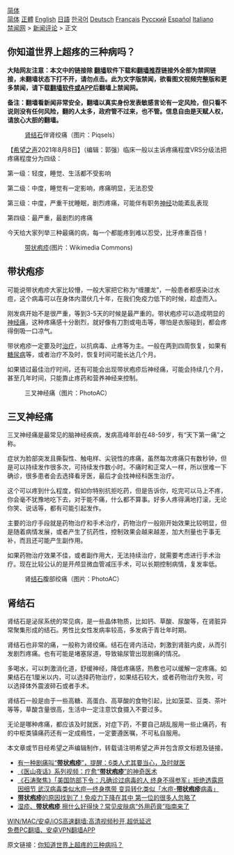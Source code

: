  <!-- 面包屑导航 --> <div class="breadcrumb"><!-- GTranslate: https://gtranslate.io/ -->  <div class="switcher notranslate">  <div class="selected">  <a href="#" onclick="return false;"> 简体</a>  </div>  <div class="option">  <a href="https://www.bannedbook.org" onclick="doGTranslate('zh-CN|zh-CN');jQuery('div.switcher div.selected a').html(jQuery(this).html());return false;" title="简体中文" class="nturl selected"> 简体</a>  <a href="https://www.bannedbook.org/zh-tw/" onclick="doGTranslate('zh-CN|zh-TW');jQuery('div.switcher div.selected a').html(jQuery(this).html());return false;" title="繁體中文" class="nturl"> 正體</a>  <a href="https://www.bannedbook.org/en/" onclick="doGTranslate('zh-CN|en');jQuery('div.switcher div.selected a').html(jQuery(this).html());return false;" title="English" class="nturl"> English</a>  <a href="https://www.bannedbook.org/ja/" onclick="doGTranslate('zh-CN|ja');jQuery('div.switcher div.selected a').html(jQuery(this).html());return false;" title="日本語" class="nturl"> 日語</a>  <a href="https://www.bannedbook.org/ko/" onclick="doGTranslate('zh-CN|ko');jQuery('div.switcher div.selected a').html(jQuery(this).html());return false;" title="한국어" class="nturl"> 한국어</a>  <a href="https://www.bannedbook.org/de/" onclick="doGTranslate('zh-CN|de');jQuery('div.switcher div.selected a').html(jQuery(this).html());return false;" title="Deutsch" class="nturl"> Deutsch</a>  <a href="https://www.bannedbook.org/fr/" onclick="doGTranslate('zh-CN|fr');jQuery('div.switcher div.selected a').html(jQuery(this).html());return false;" title="Français" class="nturl"> Français</a>  <a href="https://www.bannedbook.org/ru/" onclick="doGTranslate('zh-CN|ru');jQuery('div.switcher div.selected a').html(jQuery(this).html());return false;" title="Русский" class="nturl"> Русский</a>  <a href="https://www.bannedbook.org/es/" onclick="doGTranslate('zh-CN|es');jQuery('div.switcher div.selected a').html(jQuery(this).html());return false;" title="Español" class="nturl"> Español</a>  <a href="https://www.bannedbook.org/it/" onclick="doGTranslate('zh-CN|it');jQuery('div.switcher div.selected a').html(jQuery(this).html());return false;" title="Italiano" class="nturl"> Italiano</a>  </div>  </div>      <div class='breadcrumb-sub'><!-- Breadcrumb NavXT 6.3.0 --> <a href="https://www.bannedbook.org/" class="home">禁闻网</a> &gt; <a href="https://www.bannedbook.org/bnews/comments/" class="category">新闻评论</a> &gt; 正文</div></div><h2>你知道世界上超疼的三种病吗？</h2> <p class="notice"><b>大陆网友注意：本文中的链接除 <a href="https://github.com/bannedbook/fanqiang" >翻墙</a>软件下载和<a href="https://github.com/killgcd/justmysocks/blob/master/README.md">翻墙推荐</a>链接外全部为禁网链接，未翻墙状态下打不开，请勿点击。此为文字版禁闻，欲看图文视频完整版和更多禁闻，请下载<a href="https://github.com/bannedbook/fanqiang">翻墙软件或APP</a>后翻墙上禁闻网。</p><p>备注：翻墙看新闻非常安全，翻墙以真实身份发表敏感言论有一定风险，但只看不说则没有任何风险，翻的人太多，政府管不过来，也不管。信息自由是天赋人权，请放心大胆的翻墙。</b></p>  <div class="entry"> <figure><figcaption><a href="https://www.bannedbook.org/bnews/tag/%e8%82%be%e7%bb%93%e7%9f%b3/" class="st_tag internal_tag" rel="tag" title="标签 肾结石 下的日志">肾结石</a>伴肾绞痛（图片：Piqsels） </figcaption></figure> <p>【<span class='wp_keywordlink_affiliate'><a href="https://www.soundofhope.org" title="希望之声" target="_blank">希望之声</a></span>2021年8月8日】（编辑：郭强）临床一般以主诉疼痛程度VRS分级法把疼痛程度分为四级：</p> <p>第一级：轻度，睡觉、生活都不受影响</p> <p>第二级：中度，睡觉有一定影响，疼痛明显，无法忍受</p> <p>第三级：中度，严重干扰睡眠，剧烈疼痛，可能伴有职务<a href="https://www.bannedbook.org/bnews/tag/%E7%A5%9E%E7%BB%8F/" class="st_tag internal_tag" rel="tag" title="标签 神经 下的日志">神经</a>功能紊乱表现</p> <p>第四级：最严重，最剧烈的疼痛</p>  <p>今天给大家列举三种最痛的病，每一个都能疼到难以忍受，比牙疼重百倍！</p> <figure><figcaption><a href="https://www.bannedbook.org/bnews/tag/%E5%B8%A6%E7%8A%B6%E7%96%B1%E7%96%B9/" class="st_tag internal_tag" rel="tag" title="标签 带状疱疹 下的日志">带状疱疹</a>(图片：Wikimedia Commons)</figcaption></figure> <h2>带状疱疹</h2> <p>可能说带状疱疹大家比较懵，一般大家把它称为“缠腰龙”，一般患者都感染过水痘，这个病毒可以在身体内潜伏几十年，在我们免疫力低下的时候，趁虚而入。</p> <p>刚发病开始不是很严重，等到3-5天的时候是最严重的。带状疱疹可以造成明显的<a href="https://www.bannedbook.org/bnews/tag/%E7%A5%9E%E7%BB%8F%E7%97%9B/" class="st_tag internal_tag" rel="tag" title="标签 神经痛 下的日志">神经痛</a>，这种疼痛感十分剧烈，就好像有刀割或电击等，哪怕是衣服碰到，都会疼得倒吸一口凉气。</p> <p>带状疱疹一定要及时<a href="https://www.bannedbook.org/bnews/tag/%e6%b2%bb%e7%96%97/" class="st_tag internal_tag" rel="tag" title="标签 治疗 下的日志">治疗</a>，以抗病毒、止疼等为主。一般在两到四周恢复，如果有<a href="https://www.bannedbook.org/bnews/tag/%e7%b3%96%e5%b0%bf%e7%97%85/" class="st_tag internal_tag" rel="tag" title="标签 糖尿病 下的日志">糖尿病</a>等，或者治疗不及时，恢复时间可能长达几个月。</p> <p>如果错过最佳治疗时间，还有可能会出现带状疱疹后神经痛，可能会持续几个月，甚至几年时间，只能靠止疼药和营养神经来控制。</p>  <figure><figcaption>三叉神经痛（图片：PhotoAC）</figcaption></figure> <h2>三叉神经痛</h2> <p>三叉神经痛是最常见的脑神经疾病，发病高峰年龄在48-59岁，有“天下第一痛”之称。</p> <p>症状为脸部突发且撕裂性、触电样、尖锐性的疼痛，虽然每次疼痛只有数秒钟，但是可以持续发作很多次，可持续发作数小时。不痛时和正常人一样，所以很难一下确诊，很多患者会去选择看牙医，最后才会找神经科医生治疗。</p> <p>这个可以疼到什么程度，假如你特别抗拒吃药，但是告诉你，吃完可以马上不疼，你会毫不犹豫地吃下去，对于能不痛，什么都不算事。好多人疼得满地打滚，无论你笑、说话等，都有可能引起发作。</p> <p>主要的治疗手段就是药物治疗和手术治疗，药物治疗一般刚开始效果比较明显，但是随着病情发展，或者产生了抗药性，控制效果会越来越差，加大剂量也于事无补，而且还可能产生副作用。</p> <p>如果药物治疗效果不佳，或者副作用大，无法持续治疗，就需要考虑进行手术治疗。现在比较公认的是开颅显微血管减压手术，可以长期控制病情，复发率低。</p>  <figure><figcaption>肾<a href="https://www.bannedbook.org/bnews/tag/%E7%BB%93%E7%9F%B3/" class="st_tag internal_tag" rel="tag" title="标签 结石 下的日志">结石</a>腹部绞痛（图片：PhotoAC）</figcaption></figure> <h2>肾结石</h2> <p>肾结石是泌尿系统的常见病，是一些晶体物质，比如钙、草酸、尿酸等，在肾脏异常聚集形成的结石。男性比女性发病率较高，多发病于青壮年时期。</p> <p>肾结石也非常的痛，一般称为肾绞痛。结石在肾内活动，刺激到肾脏内皮，从而引发剧烈疼痛。也有可能是堵塞尿道，导致输尿管出现剧痛的情况。</p> <p>多喝水，可以刺激消化道，舒缓神经，降低疼痛感，热敷也可以缓解一定疼痛。如果结石在1厘米以内，可以选择药物治疗，如果结石较大，或者药物治疗失败，可以选择体外震波碎石或者手术。</p> <p>肾结石一般是由于一些高糖、高蛋白、高草酸的食物引起，比如菠菜、豆类、茶叶等等，草酸含量很高，生活中一定注意饮食摄入不要过多。</p> <p>无论是哪种疼痛，都应该及时就医，对症下药，不要自己胡乱服用一些止痛药，有的中枢类镇痛药还有一定成瘾性，一定要遵医嘱，不可私自服用。</p>  <p>本文章或节目经希望之声编辑制作，转载请注明希望之声并包含原文标题及链接。 </p> <ul class='op-related-articles' title='相关阅读'> <li><a href='https://www.bannedbook.org/bnews/health/20210805/1600525.html' target='_blank'>有一种剧痛叫“<b>带状疱疹</b>”，提醒：6类人尤其要当心，及时就医</a></li> <li><a href='https://www.bannedbook.org/bnews/cbnews/20210316/1506062.html' target='_blank'>《医山夜话》系列视频：疗愈“<b>带状疱疹</b>”的神奇医术</a></li> <li><a href='https://www.bannedbook.org/bnews/bannedvideo/20200509/1324875.html' target='_blank'>《石涛聚焦》「美国防部下令：凡确诊过病毒的人 终身不得参军」拒绝透露原因细节 武汉病毒类似水痘—终身携带 变异转化类似「水痘-<b>带状疱疹</b>病毒」 </a></li> <li><a href='https://www.bannedbook.org/bnews/health/20200422/1317072.html' target='_blank'><b>带状疱疹</b>的原因找到了！免疫力下降在其中 第一位的很多人忽略了</a></li> <li><a href='https://www.bannedbook.org/bnews/lifebaike/20200316/1294531.html' target='_blank'>湿疹、<b>带状疱疹</b> 擦什么好得快？常见皮肤病“外用药膏”指南来了</a></li> </ul> <p class="texttj"> <a href="https://github.com/bannedbook/fanqiang/wiki/V2ray%E6%9C%BA%E5%9C%BA" target="_blank">WIN/MAC/安卓/iOS高速翻墙:高清视频秒开,超低延迟</a><br/> <a href="https://github.com/bannedbook/fanqiang/wiki/%E7%A6%81%E9%97%BB%E7%BD%91%E5%AE%89%E5%8D%93%E7%BF%BB%E5%A2%99%E6%96%B0%E9%97%BBAPP" target="_blank">免费PC翻墙、安卓VPN翻墙APP</a></p><p>原文链接：<a class="src_link"  href="https://www.soundofhope.org/post/531983" target="_blank">你知道世界上超疼的三种病吗？</a></p><a name='sharetosocial'></a>  <div style="margin-bottom:5px;padding-bottom:5px;clear:both"> <div id="archive-pix-1" class="banner-ads"> <!-- AuctionX Display platform tag START --> <div id="26318x728x90x621x_ADSLOT2" clicktrack="%%CLICK_URL_ESC%%"></div> <!-- AuctionX Display platform tag END --> </div> <div id="archive-pix-2" class="banner-ads"> <!-- AuctionX Display platform tag START --> <div id="26315x300x250x621x_ADSLOT2" clicktrack="%%CLICK_URL_ESC%%"></div> <!-- AuctionX Display platform tag END --> </div> </div>  <div id="archive-pix-1" class="banner-ads"> <!-- AuctionX Display platform tag START --> <div id="26318x728x90x621x_ADSLOT3" clicktrack="%%CLICK_URL_ESC%%"></div> <!-- AuctionX Display platform tag END --> </div> </div><!--END ENTRY--> 